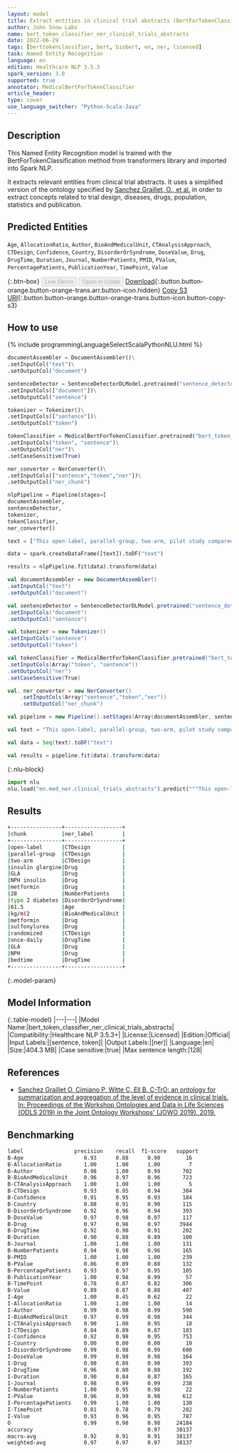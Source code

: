 ```yaml
---
layout: model
title: Extract entities in clinical trial abstracts (BertForTokenClassification)
author: John Snow Labs
name: bert_token_classifier_ner_clinical_trials_abstracts
date: 2022-06-29
tags: [berttokenclassifier, bert, biobert, en, ner, licensed]
task: Named Entity Recognition
language: en
edition: Healthcare NLP 3.5.3
spark_version: 3.0
supported: true
annotator: MedicalBertForTokenClassifier
article_header:
type: cover
use_language_switcher: "Python-Scala-Java"
---
```


## Description

This Named Entity Recognition model is trained with the BertForTokenClassification method from transformers library and imported into Spark NLP.

It extracts relevant entities from clinical trial abstracts. It uses a simplified version of the ontology specified by [Sanchez Graillet, O., et al.](https://pub.uni-bielefeld.de/record/2939477) in order to extract concepts related to trial design, diseases, drugs, population, statistics and publication.

## Predicted Entities

`Age`, `AllocationRatio`, `Author`, `BioAndMedicalUnit`, `CTAnalysisApproach`, `CTDesign`, `Confidence`, `Country`, `DisorderOrSyndrome`, `DoseValue`, `Drug`, `DrugTime`, `Duration`, `Journal`, `NumberPatients`, `PMID`, `PValue`, `PercentagePatients`, `PublicationYear`, `TimePoint`, `Value`

{:.btn-box}
<button class="button button-orange" disabled>Live Demo</button>
<button class="button button-orange" disabled>Open in Colab</button>
[Download](https://s3.amazonaws.com/auxdata.johnsnowlabs.com/clinical/models/bert_token_classifier_ner_clinical_trials_abstracts_en_3.5.3_3.0_1656475829985.zip){:.button.button-orange.button-orange-trans.arr.button-icon.hidden}
[Copy S3 URI](s3://auxdata.johnsnowlabs.com/clinical/models/bert_token_classifier_ner_clinical_trials_abstracts_en_3.5.3_3.0_1656475829985.zip){:.button.button-orange.button-orange-trans.button-icon.button-copy-s3}

## How to use



<div class="tabs-box" markdown="1">
{% include programmingLanguageSelectScalaPythonNLU.html %}

```python
documentAssembler = DocumentAssembler()\
.setInputCol("text")\
.setOutputCol("document")

sentenceDetector = SentenceDetectorDLModel.pretrained("sentence_detector_dl_healthcare", "en", "clinical/models")\
.setInputCols(["document"])\
.setOutputCol("sentence")

tokenizer = Tokenizer()\
.setInputCols(["sentence"])\
.setOutputCol("token")

tokenClassifier = MedicalBertForTokenClassifier.pretrained("bert_token_classifier_ner_clinical_trials_abstracts", "en", "clinical/models")\
.setInputCols("token", "sentence")\
.setOutputCol("ner")\
.setCaseSensitive(True)

ner_converter = NerConverter()\
.setInputCols(["sentence","token","ner"])\
.setOutputCol("ner_chunk")

nlpPipeline = Pipeline(stages=[
documentAssembler,
sentenceDetector,
tokenizer,
tokenClassifier,
ner_converter])

text = ["This open-label, parallel-group, two-arm, pilot study compared the beta-cell protective effect of adding insulin glargine (GLA) vs. NPH insulin to ongoing metformin. Overall, 28 insulin-naive type 2 diabetes subjects (mean +/- SD age, 61.5 +/- 6.7 years; BMI, 30.7 +/- 4.3 kg/m(2)) treated with metformin and sulfonylurea were randomized to add once-daily GLA or NPH at bedtime."]

data = spark.createDataFrame([text]).toDF("text")

results = nlpPipeline.fit(data).transform(data)
```
```scala
val documentAssembler = new DocumentAssembler()
.setInputCol("text")
.setOutputCol("document")

val sentenceDetector = SentenceDetectorDLModel.pretrained("sentence_detector_dl_healthcare", "en", "clinical/models")
.setInputCols("document")
.setOutputCol("sentence")

val tokenizer = new Tokenizer()
.setInputCols("sentence")
.setOutputCol("token")

val tokenClassifier = MedicalBertForTokenClassifier.pretrained("bert_token_classifier_ner_clinical_trials_abstracts", "en", "clinical/models")
.setInputCols(Array("token", "sentence"))
.setOutputCol("ner")
.setCaseSensitive(True)

val. ner_converter = new NerConverter()
	.setInputCols(Array("sentence","token","ner"))
	.setOutputCol("ner_chunk")

val pipeline = new Pipeline().setStages(Array(documentAssembler, sentenceDetector, tokenizer, tokenClassifier, ner_converter))

val text = "This open-label, parallel-group, two-arm, pilot study compared the beta-cell protective effect of adding insulin glargine (GLA) vs. NPH insulin to ongoing metformin. Overall, 28 insulin-naive type 2 diabetes subjects (mean +/- SD age, 61.5 +/- 6.7 years; BMI, 30.7 +/- 4.3 kg/m(2)) treated with metformin and sulfonylurea were randomized to add once-daily GLA or NPH at bedtime."

val data = Seq(text).toDF("text")

val results = pipeline.fit(data).transform(data)
```


{:.nlu-block}
```python
import nlu
nlu.load("en.med_ner.clinical_trials_abstracts").predict("""This open-label, parallel-group, two-arm, pilot study compared the beta-cell protective effect of adding insulin glargine (GLA) vs. NPH insulin to ongoing metformin. Overall, 28 insulin-naive type 2 diabetes subjects (mean +/- SD age, 61.5 +/- 6.7 years; BMI, 30.7 +/- 4.3 kg/m(2)) treated with metformin and sulfonylurea were randomized to add once-daily GLA or NPH at bedtime.""")
```

</div>

## Results

```bash
+----------------+------------------+
|chunk           |ner_label         |
+----------------+------------------+
|open-label      |CTDesign          |
|parallel-group  |CTDesign          |
|two-arm         |CTDesign          |
|insulin glargine|Drug              |
|GLA             |Drug              |
|NPH insulin     |Drug              |
|metformin       |Drug              |
|28              |NumberPatients    |
|type 2 diabetes |DisorderOrSyndrome|
|61.5            |Age               |
|kg/m(2          |BioAndMedicalUnit |
|metformin       |Drug              |
|sulfonylurea    |Drug              |
|randomized      |CTDesign          |
|once-daily      |DrugTime          |
|GLA             |Drug              |
|NPH             |Drug              |
|bedtime         |DrugTime          |
+----------------+------------------+
```

{:.model-param}
## Model Information

{:.table-model}
|---|---|
|Model Name:|bert_token_classifier_ner_clinical_trials_abstracts|
|Compatibility:|Healthcare NLP 3.5.3+|
|License:|Licensed|
|Edition:|Official|
|Input Labels:|[sentence, token]|
|Output Labels:|[ner]|
|Language:|en|
|Size:|404.3 MB|
|Case sensitive:|true|
|Max sentence length:|128|

## References

- [Sanchez Graillet O, Cimiano P, Witte C, Ell B. C-TrO: an ontology for summarization and aggregation of the level of evidence in clinical trials. In: Proceedings of the Workshop Ontologies and Data in Life Sciences (ODLS 2019) in the Joint Ontology Workshops' (JOWO 2019). 2019.](https://pub.uni-bielefeld.de/record/2939477)

## Benchmarking

```bash
label 				 precision    recall  f1-score   support
B-Age       			0.93      0.88      0.90        16
B-AllocationRatio       1.00      1.00      1.00         7
B-Author       			0.98      1.00      0.99       702
B-BioAndMedicalUnit     0.96      0.97      0.96       723
B-CTAnalysisApproach    1.00      1.00      1.00         5
B-CTDesign       		0.93      0.95      0.94       384
B-Confidence       		0.91      0.95      0.93       184
B-Country       		0.88      0.91      0.90       115
B-DisorderOrSyndrome   	0.92      0.96      0.94       393
B-DoseValue       		0.97      0.98      0.97       117
B-Drug       			0.97      0.98      0.97      3944
B-DrugTime      		0.92      0.90      0.91       202
B-Duration      		0.90      0.88      0.89       100
B-Journal       		1.00      1.00      1.00       131
B-NumberPatients       	0.94      0.98      0.96       165
B-PMID       			1.00      1.00      1.00       239
B-PValue       			0.86      0.89      0.88       132
B-PercentagePatients	0.93      0.97      0.95       105
B-PublicationYear       1.00      0.98      0.99        57
B-TimePoint       		0.78      0.87      0.82       306
B-Value       			0.89      0.87      0.88       407
I-Age       			1.00      0.45      0.62        22
I-AllocationRatio       1.00      1.00      1.00        14
I-Author       			0.99      0.98      0.99       590
I-BioAndMedicalUnit		0.97      0.99      0.98       344
I-CTAnalysisApproach	0.90      1.00      0.95        18
I-CTDesign       		0.84      0.89      0.87       183
I-Confidence       		0.92      0.98      0.95       753
I-Country       		0.00      0.00      0.00        10
I-DisorderOrSyndrome	0.99      0.98      0.99       600
I-DoseValue				0.99      0.98      0.98       164
I-Drug					0.90      0.89      0.90       393
I-DrugTime				0.96      0.80      0.88       192
I-Duration				0.90      0.84      0.87       165
I-Journal       		0.98      0.99      0.99       238
I-NumberPatients        1.00      0.95      0.98        22
I-PValue       			0.96      0.99      0.98       612
I-PercentagePatients	0.99      1.00      1.00       130
I-TimePoint       		0.81      0.78      0.79       282
I-Value       			0.93      0.96      0.95       787
O       				0.99      0.98      0.98     24184
accuracy          		-         -      	0.97     38137
macro-avg       		0.92      0.91      0.91     38137
weighted-avg       		0.97      0.97      0.97     38137
```

